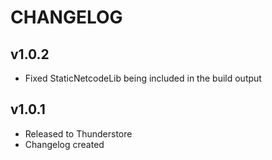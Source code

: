 # CHANGELOG  

## v1.0.2
- Fixed StaticNetcodeLib being included in the build output
  
## v1.0.1
  
- Released to Thunderstore
- Changelog created
  